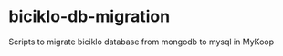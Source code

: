 biciklo-db-migration
====================

Scripts to migrate biciklo database from mongodb to mysql in MyKoop
